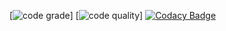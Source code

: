 [![code grade](https://www.code-inspector.com/project/27745/status/svg)]
[![code quality](https://www.code-inspector.com/project/27745/score/svg)]
[![Codacy Badge](https://app.codacy.com/project/badge/Grade/bd3026cce64f43108ea4403334c75a13)](https://www.codacy.com/gh/devathimahesh2/STEPIN_ATM_BANKING/dashboard?utm_source=github.com&amp;utm_medium=referral&amp;utm_content=devathimahesh2/STEPIN_ATM_BANKING&amp;utm_campaign=Badge_Grade)
